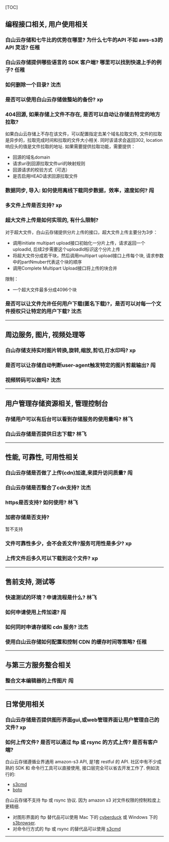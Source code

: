 [TOC]

##  编程接口相关, 用户使用相关

### 白山云存储和七牛比的优势在哪里? 为什么七牛的API 不如 aws-s3的 API 灵活?  任稚
### 白山云存储提供哪些语言的 SDK 客户端? 哪里可以找到快速上手的例子? 任稚
### 如何删除一个目录? 沈杰
### 是否可以使用白山云存储做整站的备份? xp
### 404回源, 如果存储上文件不存在, 是否可以自动让存储去特定的地方拉取?

如果白山云存储上不存在该文件，可以配置指定去某个域名拉取文件,
文件的拉取是异步的，拉取完成时间和拉取的文件大小相关. 同时该请求会返回302,
location 响应头的值是文件拉取的地址. 如果需要提供拉取功能，需要提供：

- 回源的域名domain
- 请求uri到回源拉取文件uri的映射规则
- 回源请求的校验方式（可选）
- 是否启用HEAD请求回源拉取文件

### 数据同步, 导入: 如何使用离线下载同步数据，效率，速度如何? 闯
### 多文件上传是否支持? xp
### 超大文件上传是如何实现的, 有什么限制?

对于超大文件，白山云存储提供分片上传的接口，超大文件上传主要分为3步：

- 调用initiate multipart upload接口初始化一分片上传，请求返回一个uploadId, 后续2步需要这个uploadId标识这个分片上传
- 将超大文件分成若干块，然后调用multipart upload接口上传每个块, 请求参数中的partNmuber代表这个块的顺序
- 调用Complete Multipart Upload接口将上传的块合并

限制：

- 一个超大文件最多分成4096个块

### 是否可以让文件允许任何用户下载(匿名下载)?，是否可以对每一个文件授权只让特定的用户下载? 沈杰

---

##  周边服务, 图片, 视频处理等

### 白山存储支持实时图片转换,旋转,缩放,剪切,打水印吗? xp
### 是否可以让存储自动判断user-agent触发特定的图片剪裁输出? 闯
### 视频转码可以做吗? 沈杰

---

##  用户管理存储资源相关, 管理控制台

### 存储用户可以有后台可以看到存储服务的使用量吗? 林飞
### 白山云存储是否提供日志下载? 林飞

---

##  性能, 可靠性, 可用性相关

### 白山云存储是否做了上传(cdn)加速,来提升访问质量?  闯
### 白山云存储是否整合了cdn支持? 沈杰
### https是否支持? 如何使用? 林飞
### 加密存储是否支持?

暂不支持

### 文件可靠性多少，会不会丢文件?服务可用性是多少? xp
### 上传文件后多久可以下载到这个文件? xp

---

##  售前支持, 测试等

### 快速测试的环境？申请流程是什么? 林飞
### 如何申请使用上传加速? 闯
### 如何同时申请存储和 cdn 服务? 沈杰
### 使用白山云存储如何配置和控制 CDN 的缓存时间等策略? 任稚

---

##  与第三方服务整合相关

### 整合文本编辑器的上传图片 闯

---

##  日常使用相关

### 白山云存储是否提供图形界面gui,或web管理界面让用户管理自己的文件? xp

### 如何上传文件? 是否可以通过 ftp 或 rsync 的方式上传? 是否有客户端?

白山云存储遵循业界通用 amazon-s3 API, 是1套 restful 的 API.
社区中有不少成熟的 SDK 和 命令行工具可以直接使用, 接口层完全可以省去开发工作了.
例如流行的:

-   [s3cmd][s3cmd]
-   [boto][boto]

白山云存储不支持 ftp 或 rsync 协议. 因为 amazon s3 对文件权限的控制粒度上更精细.

-   对图形界面的 ftp 替代品可以使用 Mac 下的 [cyberduck][cyberduck]
    或 Windows 下的[s3browser][s3browser].
-   对命令行方式的 ftp 或 rsync 的替代品可以使用 [s3cmd][s3cmd]

---

[s3cmd]:        http://s3tools.org/s3cmd
[boto]:         http://boto.cloudhackers.com/en/latest/
[cyberduck]:    https://cyberduck.io/
[s3browser]:    http://s3browser.com
